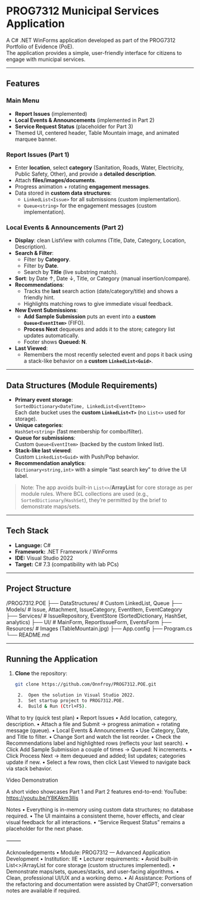 # PROG7312 Municipal Services Application

A C# .NET WinForms application developed as part of the PROG7312 Portfolio of Evidence (PoE).  
The application provides a simple, user-friendly interface for citizens to engage with municipal services.

---

## Features

### Main Menu
- **Report Issues** (implemented)
- **Local Events & Announcements** (implemented in Part 2)
- **Service Request Status** (placeholder for Part 3)
- Themed UI, centered header, Table Mountain image, and animated marquee banner.

### Report Issues (Part 1)
- Enter **location**, select **category** (Sanitation, Roads, Water, Electricity, Public Safety, Other), and provide a **detailed description**.
- Attach **files/images/documents**.
- Progress animation + rotating **engagement messages**.
- Data stored in **custom data structures**:
  - `LinkedList<Issue>` for all submissions (custom implementation).
  - `Queue<string>` for the engagement messages (custom implementation).

### Local Events & Announcements (Part 2)
- **Display**: clean ListView with columns (Title, Date, Category, Location, Description).
- **Search & Filter**:
  - Filter by **Category**.
  - Filter by **Date**.
  - Search by **Title** (live substring match).
- **Sort**: by Date ↑, Date ↓, Title, or Category (manual insertion/compare).
- **Recommendations**:
  - Tracks the **last** search action (date/category/title) and shows a friendly hint.
  - Highlights matching rows to give immediate visual feedback.
- **New Event Submissions**:
  - **Add Sample Submission** puts an event into a **custom `Queue<EventItem>`** (FIFO).
  - **Process Next** dequeues and adds it to the store; category list updates automatically.
  - Footer shows **Queued: N**.
- **Last Viewed**:
  - Remembers the most recently selected event and pops it back using a stack-like behavior on a **custom `LinkedList<Guid>`**.

---

## Data Structures (Module Requirements)

- **Primary event storage**:  
  `SortedDictionary<DateTime, LinkedList<EventItem>>`  
  Each date bucket uses the **custom `LinkedList<T>`** (no `List<>` used for storage).
- **Unique categories**:  
  `HashSet<string>` (fast membership for combo/filter).
- **Queue for submissions**:  
  Custom `Queue<EventItem>` (backed by the custom linked list).
- **Stack-like last viewed**:  
  Custom `LinkedList<Guid>` with Push/Pop behavior.
- **Recommendation analytics**:  
  `Dictionary<string,int>` with a simple “last search key” to drive the UI label.

> Note: The app avoids built-in `List<>`/**ArrayList** for core storage as per module rules. Where BCL collections are used (e.g., `SortedDictionary`/`HashSet`), they’re permitted by the brief to demonstrate maps/sets.

---

## Tech Stack
- **Language:** C#
- **Framework:** .NET Framework / WinForms
- **IDE:** Visual Studio 2022
- **Target:** C# 7.3 (compatibility with lab PCs)

---

## Project Structure

/PROG7312.POE
├── DataStructures/           # Custom LinkedList, Queue
├── Models/                   # Issue, Attachment, IssueCategory, EventItem, EventCategory
├── Services/                 # IssueRepository, EventStore (SortedDictionary, HashSet, analytics)
├── UI/                       # MainForm, ReportIssueForm, EventsForm
├── Resources/                # Images (TableMountain.jpg)
├── App.config
├── Program.cs
└── README.md

---

## Running the Application

1. **Clone** the repository:
   ```bash
   git clone https://github.com/Onnfroy/PROG7312.POE.git

	2.	Open the solution in Visual Studio 2022.
	3.	Set startup project to PROG7312.POE.
	4.	Build & Run (Ctrl+F5).

What to try (quick test plan)
	•	Report Issues
	•	Add location, category, description.
	•	Attach a file and Submit → progress animation + rotating message (queue).
	•	Local Events & Announcements
	•	Use Category, Date, and Title to filter.
	•	Change Sort and watch the list reorder.
	•	Check the Recommendations label and highlighted rows (reflects your last search).
	•	Click Add Sample Submission a couple of times → Queued: N increments.
	•	Click Process Next → item dequeued and added; list updates; categories update if new.
	•	Select a few rows, then click Last Viewed to navigate back via stack behavior.

Video Demonstration

A short video showcases Part 1 and Part 2 features end-to-end:
YouTube: https://youtu.be/Y8KAkm3llis

Notes
	•	Everything is in-memory using custom data structures; no database required.
	•	The UI maintains a consistent theme, hover effects, and clear visual feedback for all interactions.
	•	“Service Request Status” remains a placeholder for the next phase.

⸻

Acknowledgements
	•	Module: PROG7312 — Advanced Application Development
	•	Institution: IIE
	•	Lecturer requirements:
	•	Avoid built-in List<>/ArrayList for core storage (custom structures implemented).
	•	Demonstrate maps/sets, queues/stacks, and user-facing algorithms.
	•	Clean, professional UI/UX and a working demo.
	•	AI Assistance: Portions of the refactoring and documentation were assisted by ChatGPT; conversation notes are available if required.
